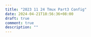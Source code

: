 ```yaml
---
title: "2023 11 24 Tmux Part3 Config"
date: 2024-04-21T18:56:36+08:00
draft: true
comment: true
description: ""
---
```



